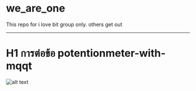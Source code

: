 # we_are_one
This repo for i love bit group only. others get out

------------------------------------------------

# H1 การต่อข้อ potentionmeter-with-mqqt

![alt text]([https://github.com/adam-p/markdown-here/raw/master/src/common/images/icon48.png](https://github.com/mrakkan/we_are_one/blob/main/img/potentionmeter.png) "Logo Title Text 1")
